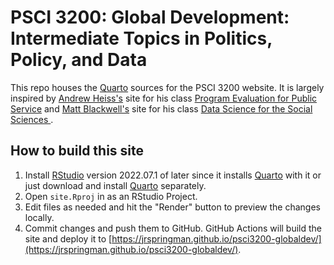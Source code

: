 # PSCI 3200: Global Development: Intermediate Topics in Politics, Policy, and Data

This repo houses the [Quarto][] sources for the PSCI 3200 website. It is largely inspired by [Andrew Heiss's](https://www.andrewheiss.com/) site for his class [Program Evaluation for Public Service](https://github.com/andrewheiss/evalf22.classes.andrewheiss.com) and [Matt Blackwell's](https://mattblackwell.org/) site for his class [Data Science for the Social Sciences ](https://github.com/gov50-f23/gov50-f23.github.io). 

## How to build this site

1. Install [RStudio][] version 2022.07.1 of later since it installs [Quarto][] with it or just download and install [Quarto][] separately. 
2. Open `site.Rproj` in as an RStudio Project.
3. Edit files as needed and hit the "Render" button to preview the changes locally. 
4. Commit changes and push them to GitHub. GitHub Actions will build the site and deploy it to [https://jrspringman.github.io/psci3200-globaldev/](https://jrspringman.github.io/psci3200-globaldev/). 





[Quarto]: https://quarto.org/
[RStudio]: https://www.rstudio.com/products/rstudio/download/#download
